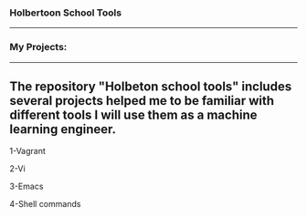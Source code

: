 ### Holbertoon School Tools
---
### **My Projects:**
---
The repository "Holbeton school tools" includes several projects helped me to be familiar with different tools I will use them as a machine learning engineer.
---
1-Vagrant

2-Vi

3-Emacs

4-Shell commands